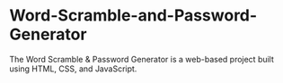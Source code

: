 # Word-Scramble-and-Password-Generator
The Word Scramble &amp; Password Generator is a web-based project built using HTML, CSS, and JavaScript.
